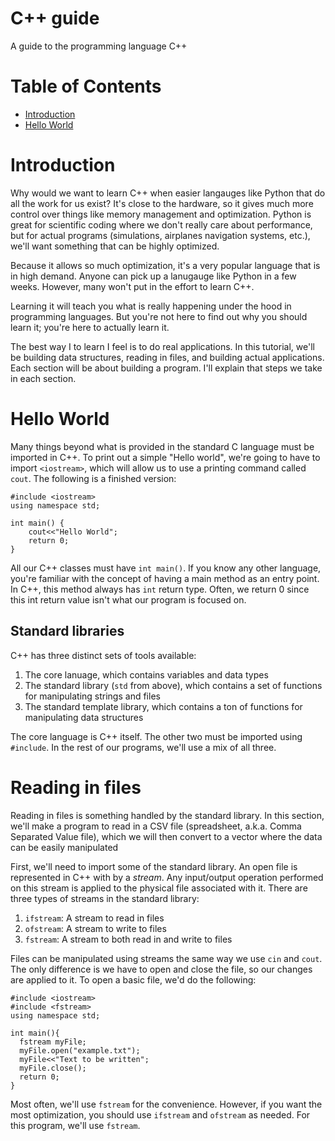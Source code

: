 # C++ guide
A guide to the programming language C++

# Table of Contents
<!--ts-->
   * [Introduction](#Introduction)
   * [Hello World](#Hello-World)
<!--te-->

# Introduction
Why would we want to learn C++ when easier langauges like Python that do all the work for us exist? It's close to the hardware, so it gives much more control over things like memory management and optimization. Python is great for scientific coding where we don't really care about performance, but for actual programs (simulations, airplanes navigation systems, etc.), we'll want something that can be highly optimized.

Because it allows so much optimization, it's a very popular language that is in high demand. Anyone can pick up a lanugauge like Python in a few weeks. However, many won't put in the effort to learn C++. 

Learning it will teach you what is really happening under the hood in programming languages. But you're not here to find out why you should learn it; you're here to actually learn it. 

The best way I to learn I feel is to do real applications. In this tutorial, we'll be building data structures, reading in files, and building actual applications. Each section will be about building a program. I'll explain that steps we take in each section.

# Hello World
Many things beyond what is provided in the standard C language must be imported in C++. To print out a simple "Hello world", we're going to have to import ```<iostream>```, which will allow us to use a printing command called ```cout```. The following is a finished version:
```
#include <iostream>
using namespace std;

int main() {
    cout<<"Hello World";
    return 0;
}
```

All our C++ classes must have ```int main()```. If you know any other language, you're familiar with the concept of having a main method as an entry point. In C++, this method always has ```int``` return type. Often, we return 0 since this int return value isn't what our program is focused on.

## Standard libraries

C++ has three distinct sets of tools available: 
1. The core lanuage, which contains variables and data types
2. The standard library (```std``` from above), which contains a set of functions for manipulating strings and files
3. The standard template library, which contains a ton of functions for manipulating data structures

The core language is C++ itself. The other two must be imported using ```#include```. In the rest of our programs, we'll use a mix of all three.

# Reading in files

Reading in files is something handled by the standard library. In this section, we'll make a program to read in a CSV file (spreadsheet, a.k.a. Comma Separated Value file), which we will then convert to a vector where the data can be easily manipulated

First, we'll need to import some of the standard library. An open file is represented in C++ with by a *stream*. Any input/output operation performed on this stream is applied to the physical file associated with it. There are three types of streams in the standard library:
1. ```ifstream```: A stream to read in files
2. ```ofstream```: A stream to write to files
3. ```fstream```: A stream to both read in and write to files

Files can be manipulated using streams the same way we use ```cin``` and ```cout```. The only difference is we have to open and close the file, so our changes are applied to it. To open a basic file, we'd do the following:

```
#include <iostream>
#include <fstream>
using namespace std;

int main(){
  fstream myFile;
  myFile.open("example.txt");
  myFile<<"Text to be written";
  myFile.close();
  return 0;
}
```

Most often, we'll use ```fstream``` for the convenience. However, if you want the most optimization, you should use ```ifstream``` and ```ofstream``` as needed. For this program, we'll use ```fstream```.
